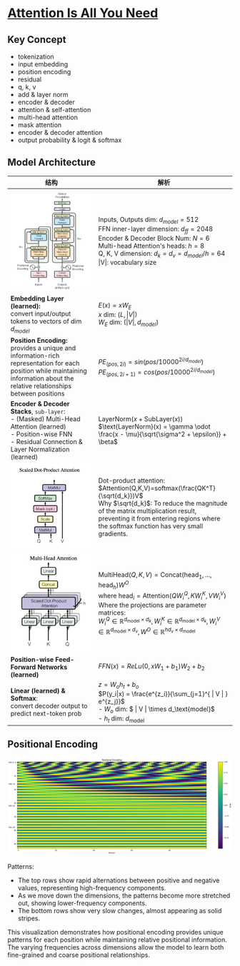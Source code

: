 # [Attention Is All You Need](https://arxiv.org/abs/1706.03762)

## Key Concept

- tokenization
- input embedding
- position encoding
- residual
- q, k, v
- add & layer norm
- encoder & decoder
- attention & self-attention
- multi-head attention
- mask attention
- encoder & decoder attention
- output probability & logit & softmax

## Model Architecture

| 结构                                                                                                                                                                                 | 解析                                                                                                                                                                                                                                                                                                                                                                                                                                                                                                                                  |
| ------------------------------------------------------------------------------------------------------------------------------------------------------------------------------------ | ------------------------------------------------------------------------------------------------------------------------------------------------------------------------------------------------------------------------------------------------------------------------------------------------------------------------------------------------------------------------------------------------------------------------------------------------------------------------------------------------------------------------------------- |
| <img src="./transformer.assets/image-20240925161556037.png" alt="image-20240925161556037"  />                                                                                        | Inputs, Outputs dim: $d_{model} = 512$<br/>FFN inner-layer dimension: $d_{ff}=2048$<br/>Encoder & Decoder Block Num: $N = 6$<br/>Multi-head Attention's heads: $h = 8$<br/>Q, K, V dimension: $d_k=d_v=d_{model}/h=64$<br />\|V\|: vocabulary size                                                                                                                                                                                                                                                                                    |
| **Embedding Layer (learned):**<br />convert input/output tokens to vectors of dim $d_{model}$                                                                                        | $E(x)=xW_E$<br />$x$ dim: $(L,                                                                                                                                                                                                                                                                                                                                                                                        \| V                                \| )$<br />$W_E$ dim: $( \| V                               \| ,d_{model})$ |
| **Position Encoding:**<br />provides a unique and information-rich representation for each position while maintaining information about the relative relationships between positions | $PE_{(pos,2i)} = sin(pos/10000^{2i/d_{model}})$<br />$PE_{(pos,2i+1)} = cos(pos/10000^{2i/d_{model}})$                                                                                                                                                                                                                                                                                                                                                                                                                                |
| **Encoder & Decoder Stacks**, `sub-layer`:<br />- (Masked) Multi-Head Attention (learned)<br />- Position-wise FNN<br />- Residual Connection & Layer Normalization (learned)        | $\text{LayerNorm}(x+\text{SubLayer}(x))$<br />$\text{LayerNorm}(x) = \gamma \odot \frac{x - \mu}{\sqrt{\sigma^2 + \epsilon}} + \beta$                                                                                                                                                                                                                                                                                                                                                                                                 |
| <img src="./transformer.assets/image-20240925164820196.png" alt="image-20240925164820196" style="zoom:50%;" />                                                                       | Dot-product attention:<br />$Attention(Q,K,V)=softmax(\frac{QK^T}{\sqrt{d_k}})V$<br />Why $\sqrt{d_k}$: To reduce the magnitude of the matrix multiplication result, <br />preventing it from entering regions where the softmax function has very small gradients.                                                                                                                                                                                                                                                                   |
| <img src="./transformer.assets/image-20240925165401027.png" alt="image-20240925165401027" style="zoom:50%;" />                                                                       | $\text{MultiHead}(Q, K, V) = \text{Concat}(\text{head}_1, ..., \text{head}_h)W^O$<br/>$\text{where head}_i = \text{Attention}(QW_i^Q, KW_i^K, VW_i^V)$<br/>Where the projections are parameter matrices:<br />$W_i^Q \in \mathbb{R}^{d_\text{model} \times d_k}, W_i^K \in \mathbb{R}^{d_\text{model} \times d_k}, W_i^V \in \mathbb{R}^{d_\text{model} \times d_v}, W^O \in \mathbb{R}^{hd_v \times d_\text{model}}$                                                                                                                 |
| **Position-wise Feed-Forward Networks (learned)**                                                                                                                                    | $FFN(x)=ReLu(0,xW_1+b_1)W_2+b_2$                                                                                                                                                                                                                                                                                                                                                                                                                                                                                                      |
| **Linear (learned) & Softmax**:<br />convert decoder output to predict next-token prob                                                                                               | $z = W_o h_t + b_o$<br />$P(y_i\|x) = \frac{e^{z_i}}{\sum_{j=1}^{ \| V \| } e^{z_j}}$<br />- $W_o$ dim: $ \| V \| \times d_\text{model}$<br />- $h_t$ dim: $d_\text{model}$                                                                                                                                                                                                                                                                                                                                                           |

## Positional Encoding

![image-20240925171448455](./transformer.assets/image-20240925171448455.png)

Patterns:

- The top rows show rapid alternations between positive and negative values, representing high-frequency components.
- As we move down the dimensions, the patterns become more stretched out, showing lower-frequency components.
- The bottom rows show very slow changes, almost appearing as solid stripes.

This visualization demonstrates how positional encoding provides unique patterns for each position while maintaining relative positional information. The varying frequencies across dimensions allow the model to learn both fine-grained and coarse positional relationships.
